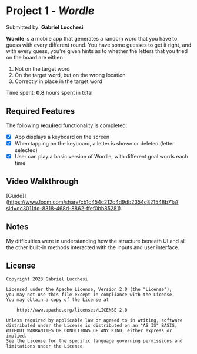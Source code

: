 # Project 1 - *Wordle*

Submitted by: **Gabriel Lucchesi**

**Wordle** is a mobile app that generates a random word that you have to guess with every different round. You have some guesses to get it right, and with every guess, you're given hints as to whether the letters that you tried on the board are either:
  1) Not on the target word
  2) On the target word, but on the wrong location
  3) Correctly in place in the target word

Time spent: **0.8** hours spent in total

## Required Features

The following **required** functionality is completed:

- [X] App displays a keyboard on the screen
- [X] When tapping on the keyboard, a letter is shown or deleted (letter selected)
- [X] User can play a basic version of Wordle, with different goal words each time

## Video Walkthrough

[Guide]](https://www.loom.com/share/cb1c454c212c4d9db2354c821548b71a?sid=dc3011dd-8318-468d-8862-ffef0bb85281).


## Notes

My difficulties were in understanding how the structure beneath UI and all the other built-in methods interacted with the inputs and user interface.

## License

    Copyright 2023 Gabriel Lucchesi

    Licensed under the Apache License, Version 2.0 (the "License");
    you may not use this file except in compliance with the License.
    You may obtain a copy of the License at

        http://www.apache.org/licenses/LICENSE-2.0

    Unless required by applicable law or agreed to in writing, software
    distributed under the License is distributed on an "AS IS" BASIS,
    WITHOUT WARRANTIES OR CONDITIONS OF ANY KIND, either express or implied.
    See the License for the specific language governing permissions and
    limitations under the License.
